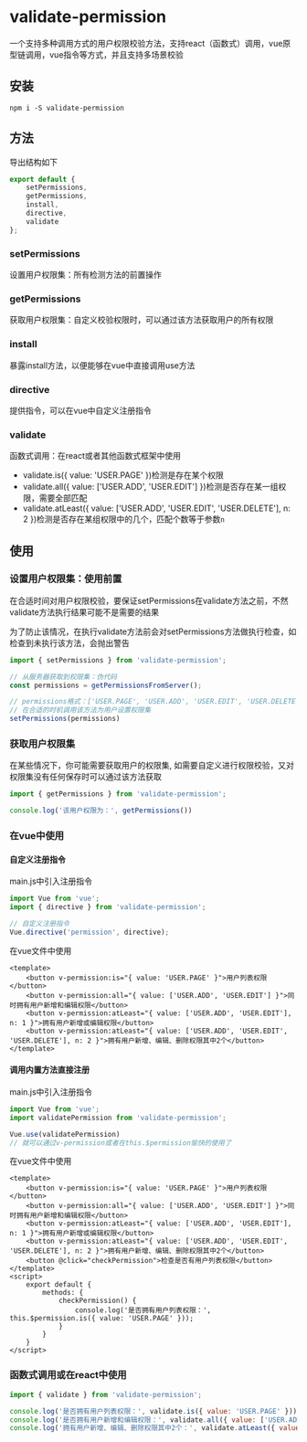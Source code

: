 # validate-permission
一个支持多种调用方式的用户权限校验方法，支持react（函数式）调用，vue原型链调用，vue指令等方式，并且支持多场景校验

## 安装
``` shell
npm i -S validate-permission
```

## 方法

导出结构如下
``` javascript
export default {
    setPermissions,
    getPermissions,
    install,
    directive,
    validate
};
```

### setPermissions

设置用户权限集：所有检测方法的前置操作

### getPermissions

获取用户权限集：自定义校验权限时，可以通过该方法获取用户的所有权限

### install

暴露install方法，以便能够在vue中直接调用use方法

### directive

提供指令，可以在vue中自定义注册指令

### validate

函数式调用：在react或者其他函数式框架中使用

- validate.is({ value: 'USER.PAGE' })检测是存在某个权限
- validate.all({ value: ['USER.ADD', 'USER.EDIT'] })检测是否存在某一组权限，需要全部匹配
- validate.atLeast({ value: ['USER.ADD', 'USER.EDIT', 'USER.DELETE'], n: 2 })检测是否存在某组权限中的几个，匹配个数等于参数`n`


## 使用

### 设置用户权限集：使用前置

在合适时间对用户权限校验，要保证setPermissions在validate方法之前，不然validate方法执行结果可能不是需要的结果

为了防止该情况，在执行validate方法前会对setPermissions方法做执行检查，如检查到未执行该方法，会抛出警告

``` javascript
import { setPermissions } from 'validate-permission';

// 从服务器获取到权限集：伪代码
const permissions = getPermissionsFromServer();

// permissions格式：['USER.PAGE', 'USER.ADD', 'USER.EDIT', 'USER.DELETE', ....]
// 在合适的时机调用该方法为用户设置权限集
setPermissions(permissions)
```
### 获取用户权限集

在某些情况下，你可能需要获取用户的权限集, 如需要自定义进行权限校验，又对权限集没有任何保存时可以通过该方法获取

``` javascript
import { getPermissions } from 'validate-permission';

console.log('该用户权限为：', getPermissions())
```

### 在vue中使用

#### 自定义注册指令
main.js中引入注册指令
``` javascript
import Vue from 'vue';
import { directive } from 'validate-permission';

// 自定义注册指令
Vue.directive('permission', directive);
```

在vue文件中使用

``` vue
<template>
    <button v-permission:is="{ value: 'USER.PAGE' }">用户列表权限</button>
    <button v-permission:all="{ value: ['USER.ADD', 'USER.EDIT'] }">同时拥有用户新增和编辑权限</button>
    <button v-permission:atLeast="{ value: ['USER.ADD', 'USER.EDIT'], n: 1 }">拥有用户新增或编辑权限</button>
    <button v-permission:atLeast="{ value: ['USER.ADD', 'USER.EDIT', 'USER.DELETE'], n: 2 }">拥有用户新增、编辑、删除权限其中2个</button>
</template>
```

#### 调用内置方法直接注册

main.js中引入注册指令
``` javascript
import Vue from 'vue';
import validatePermission from 'validate-permission';

Vue.use(validatePermission)
// 就可以通过v-permission或者在this.$permission愉快的使用了
```

在vue文件中使用
``` vue
<template>
    <button v-permission:is="{ value: 'USER.PAGE' }">用户列表权限</button>
    <button v-permission:all="{ value: ['USER.ADD', 'USER.EDIT'] }">同时拥有用户新增和编辑权限</button>
    <button v-permission:atLeast="{ value: ['USER.ADD', 'USER.EDIT'], n: 1 }">拥有用户新增或编辑权限</button>
    <button v-permission:atLeast="{ value: ['USER.ADD', 'USER.EDIT', 'USER.DELETE'], n: 2 }">拥有用户新增、编辑、删除权限其中2个</button>
    <button @click="checkPermission">检查是否有用户列表权限</button>
</template>
<script>
    export default {
        methods: {
            checkPermission() {
                console.log('是否拥有用户列表权限：', this.$permission.is({ value: 'USER.PAGE' }));
            }
        }
    }
</script>
```

### 函数式调用或在react中使用

``` javascript
import { validate } from 'validate-permission';

console.log('是否拥有用户列表权限：', validate.is({ value: 'USER.PAGE' }));
console.log('是否拥有用户新增和编辑权限：', validate.all({ value: ['USER.ADD', 'USER.EDIT'] }));
console.log('拥有用户新增、编辑、删除权限其中2个：', validate.atLeast({ value: ['USER.ADD', 'USER.EDIT', 'USER.DELETE'], n: 2 }));
```